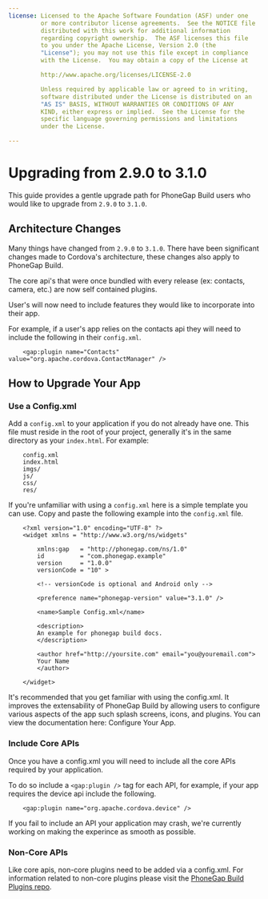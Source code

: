 ```yaml
---
license: Licensed to the Apache Software Foundation (ASF) under one
         or more contributor license agreements.  See the NOTICE file
         distributed with this work for additional information
         regarding copyright ownership.  The ASF licenses this file
         to you under the Apache License, Version 2.0 (the
         "License"); you may not use this file except in compliance
         with the License.  You may obtain a copy of the License at

         http://www.apache.org/licenses/LICENSE-2.0

         Unless required by applicable law or agreed to in writing,
         software distributed under the License is distributed on an
         "AS IS" BASIS, WITHOUT WARRANTIES OR CONDITIONS OF ANY
         KIND, either express or implied.  See the License for the
         specific language governing permissions and limitations
         under the License.

---
```


# Upgrading from 2.9.0 to 3.1.0

This guide provides a gentle upgrade path for PhoneGap Build users who would like to upgrade from `2.9.0` to `3.1.0`.

## Architecture Changes

Many things have changed from `2.9.0` to `3.1.0`. There have been significant changes made to Cordova's architecture, these changes also apply to PhoneGap Build.

The core api's that were once bundled with every release (ex: contacts, camera, etc.) are now self contained plugins.

User's will now need to include features they would like to incorporate into their app.

For example, if a user's app relies on the contacts api they will need to include the following in their `config.xml`.

        <gap:plugin name="Contacts" value="org.apache.cordova.ContactManager" />

## How to Upgrade Your App

### Use a Config.xml

Add a `config.xml` to your application if you do not already have one. This file must reside in the root of your project, generally it's in the same directory as your `index.html`. For example:

        config.xml
        index.html
        imgs/
        js/
        css/
        res/

If you're unfamiliar with using a `config.xml` here is a simple template you can use. Copy and paste the following example into the `config.xml` file.

        <?xml version="1.0" encoding="UTF-8" ?>
        <widget xmlns = "http://www.w3.org/ns/widgets"

            xmlns:gap   = "http://phonegap.com/ns/1.0"
            id          = "com.phonegap.example"
            version     = "1.0.0"
            versionCode = "10" >

            <!-- versionCode is optional and Android only -->

            <preference name="phonegap-version" value="3.1.0" />

            <name>Sample Config.xml</name>

            <description>
            An example for phonegap build docs. 
            </description>

            <author href="http://yoursite.com" email="you@youremail.com">
            Your Name
            </author>

        </widget>

It's recommended that you get familiar with using the config.xml. It improves the extensability of PhoneGap Build by allowing users to configure various aspects of the app such splash screens, icons, and plugins. You can view the documentation here: Configure Your App.

### Include Core APIs

Once you have a config.xml you will need to include all the core APIs required by your application.

To do so include a `<gap:plugin />` tag for each API, for example, if your app requires the device api include the following.

        <gap:plugin name="org.apache.cordova.device" />

If you fail to include an API your application may crash, we're currently working on making the experince as smooth as possible.

### Non-Core APIs

Like core apis, non-core plugins need to be added via a config.xml. For information related to non-core plugins please visit the <a href="https://build.phonegap.com/plugins" target="_blank">PhoneGap Build Plugins repo</a>.
